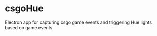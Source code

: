# csgoHue
Electron app for capturing csgo game events and triggering Hue lights based on game events
